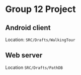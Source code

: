 Group 12 Project
================

Android client
--------------

Location: `SRC/Drafts/WalkingTour`

Web server
----------

Location `SRC/Drafts/PathDB`

